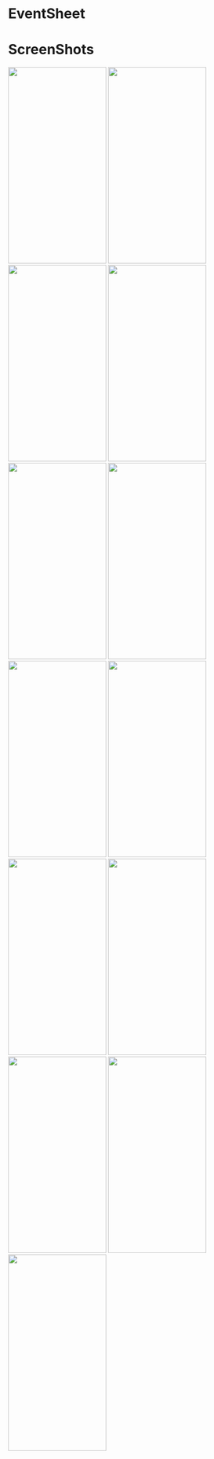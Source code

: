 # EventSheet
# ScreenShots

<img src="https://user-images.githubusercontent.com/47791578/129800270-0fd61c28-d889-482e-befb-43434c4c5463.jpeg" width="200" height="400">
<img src="https://user-images.githubusercontent.com/47791578/129800292-8165f656-fa5b-449d-912e-391041331567.jpeg" width="200" height="400">
<img src="https://user-images.githubusercontent.com/47791578/129800812-650828aa-b45d-4abb-812b-72579f392d6e.jpeg" width="200" height="400">
<img src="https://user-images.githubusercontent.com/47791578/129800816-c61314b3-3bcf-4e5b-b89c-61d0ab6a2c14.jpeg" width="200" height="400">
<img src="https://user-images.githubusercontent.com/47791578/129800828-44cf2d11-fcc4-4c16-b457-07fa815e905e.jpeg" width="200" height="400">
<img src="https://user-images.githubusercontent.com/47791578/129800834-71acdb36-cb36-4d5b-8b3a-d5cb0b5f5fb0.jpeg" width="200" height="400">
<img src="https://user-images.githubusercontent.com/47791578/129800840-a7abc43d-f79d-4a4e-b453-e550591d09b1.jpeg" width="200" height="400">
<img src="https://user-images.githubusercontent.com/47791578/129800844-7790cdd5-8e1d-4433-80c6-9aba69f7d37d.jpeg" width="200" height="400">
<img src="https://user-images.githubusercontent.com/47791578/129800851-d7d8afa4-8726-49fb-86fe-1184add72ea3.jpeg" width="200" height="400">
<img src="https://user-images.githubusercontent.com/47791578/129800853-fdaf5181-19c6-4e87-b05e-f431c4604d97.jpeg" width="200" height="400">
<img src="https://user-images.githubusercontent.com/47791578/129800858-aa6aeb7e-005b-4dd7-b9b5-d9a5822470b5.jpeg" width="200" height="400">
<img src="https://user-images.githubusercontent.com/47791578/129800860-25b21663-6da2-4cfc-89f6-92a24c0d8492.jpeg" width="200" height="400">
<img src="https://user-images.githubusercontent.com/47791578/129800866-43be4560-0af2-44c9-ab7f-87cef3e57cd3.jpeg" width="200" height="400">



